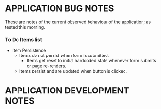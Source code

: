# APPLICATION BUG NOTES


These are notes of the current observed behaviour of the application; as tested this morning. 


### To Do Items list

- Item Persistence
    - Items do not persist when form is submitted.
        - Items get reset to initial hardcoded state whenever form submits or page re-renders.
    - Items persist and are updated when button is clicked.



# APPLICATION DEVELOPMENT NOTES